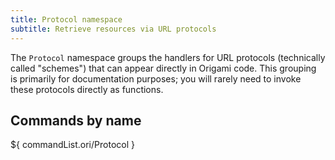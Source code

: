 ```yaml
---
title: Protocol namespace
subtitle: Retrieve resources via URL protocols
---
```


The `Protocol` namespace groups the handlers for URL protocols (technically called "schemes") that can appear directly in Origami code. This grouping is primarily for documentation purposes; you will rarely need to invoke these protocols directly as functions.

## Commands by name

${ commandList.ori/Protocol }
